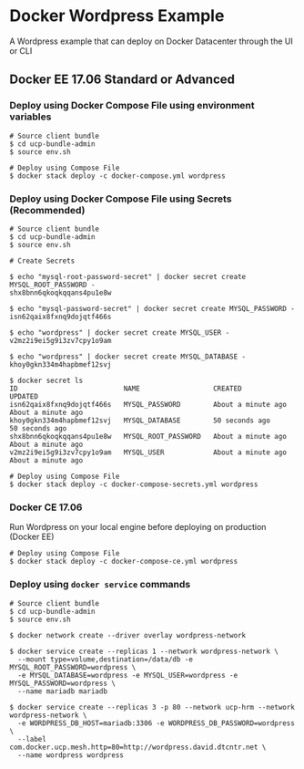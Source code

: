 Docker Wordpress Example
=====================

A Wordpress example that can deploy on Docker Datacenter through the UI or CLI

Docker EE 17.06 Standard or Advanced
-------------------

### Deploy using Docker Compose File using environment variables
```
# Source client bundle
$ cd ucp-bundle-admin
$ source env.sh

# Deploy using Compose File
$ docker stack deploy -c docker-compose.yml wordpress
```

### Deploy using Docker Compose File using Secrets (Recommended)
```
# Source client bundle
$ cd ucp-bundle-admin
$ source env.sh

# Create Secrets

$ echo "mysql-root-password-secret" | docker secret create MYSQL_ROOT_PASSWORD -
shx8bnn6qkoqkqqans4pu1e8w

$ echo "mysql-password-secret" | docker secret create MYSQL_PASSWORD -
isn62qaix8fxnq9dojqtf466s

$ echo "wordpress" | docker secret create MYSQL_USER -
v2mz2i9ei5g9i3zv7cpy1o9am

$ echo "wordpress" | docker secret create MYSQL_DATABASE -
khoy0gkn334m4hapbmef12svj

$ docker secret ls
ID                          NAME                  CREATED              UPDATED
isn62qaix8fxnq9dojqtf466s   MYSQL_PASSWORD        About a minute ago   About a minute ago
khoy0gkn334m4hapbmef12svj   MYSQL_DATABASE        50 seconds ago       50 seconds ago
shx8bnn6qkoqkqqans4pu1e8w   MYSQL_ROOT_PASSWORD   About a minute ago   About a minute ago
v2mz2i9ei5g9i3zv7cpy1o9am   MYSQL_USER            About a minute ago   About a minute ago

# Deploy using Compose File
$ docker stack deploy -c docker-compose-secrets.yml wordpress
```

### Docker CE 17.06

Run Wordpress on your local engine before deploying on production (Docker EE)

```
# Deploy using Compose File
$ docker stack deploy -c docker-compose-ce.yml wordpress
```

### Deploy using `docker service` commands
```
# Source client bundle
$ cd ucp-bundle-admin
$ source env.sh

$ docker network create --driver overlay wordpress-network

$ docker service create --replicas 1 --network wordpress-network \
  --mount type=volume,destination=/data/db -e MYSQL_ROOT_PASSWORD=wordpress \
  -e MYSQL_DATABASE=wordpress -e MYSQL_USER=wordpress -e MYSQL_PASSWORD=wordpress \
  --name mariadb mariadb

$ docker service create --replicas 3 -p 80 --network ucp-hrm --network wordpress-network \
  -e WORDPRESS_DB_HOST=mariadb:3306 -e WORDPRESS_DB_PASSWORD=wordpress \
  --label com.docker.ucp.mesh.http=80=http://wordpress.david.dtcntr.net \
  --name wordpress wordpress
```
